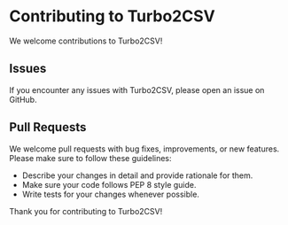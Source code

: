 # Contributing to Turbo2CSV

We welcome contributions to Turbo2CSV!

## Issues

If you encounter any issues with Turbo2CSV, please open an issue on GitHub.

## Pull Requests

We welcome pull requests with bug fixes, improvements, or new features. Please make sure to follow these guidelines:

- Describe your changes in detail and provide rationale for them.
- Make sure your code follows PEP 8 style guide.
- Write tests for your changes whenever possible.

Thank you for contributing to Turbo2CSV!
